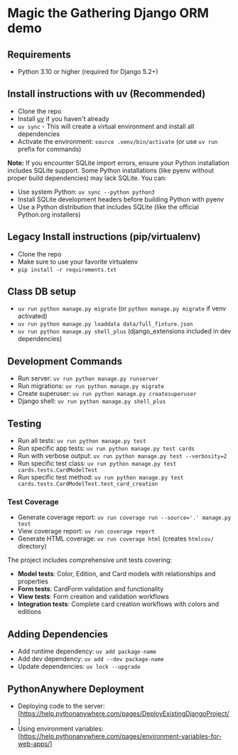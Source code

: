 # Magic the Gathering Django ORM demo

## Requirements
* Python 3.10 or higher (required for Django 5.2+)

## Install instructions with uv (Recommended)
* Clone the repo
* Install [uv](https://docs.astral.sh/uv/getting-started/installation/) if you haven't already
* `uv sync` - This will create a virtual environment and install all dependencies
* Activate the environment: `source .venv/bin/activate` (or use `uv run` prefix for commands)

**Note:** If you encounter SQLite import errors, ensure your Python installation includes SQLite support. Some Python installations (like pyenv without proper build dependencies) may lack SQLite. You can:
- Use system Python: `uv sync --python python3`
- Install SQLite development headers before building Python with pyenv
- Use a Python distribution that includes SQLite (like the official Python.org installers)

## Legacy Install instructions (pip/virtualenv)
* Clone the repo
* Make sure to use your favorite virtualenv 
* `pip install -r requirements.txt`

## Class DB setup
* `uv run python manage.py migrate` (or `python manage.py migrate` if venv activated)
* `uv run python manage.py loaddata data/full_fixture.json` 
* `uv run python manage.py shell_plus` (django_extensions included in dev dependencies)

## Development Commands
* Run server: `uv run python manage.py runserver`
* Run migrations: `uv run python manage.py migrate`
* Create superuser: `uv run python manage.py createsuperuser`
* Django shell: `uv run python manage.py shell_plus`

## Testing
* Run all tests: `uv run python manage.py test`
* Run specific app tests: `uv run python manage.py test cards`
* Run with verbose output: `uv run python manage.py test --verbosity=2`
* Run specific test class: `uv run python manage.py test cards.tests.CardModelTest`
* Run specific test method: `uv run python manage.py test cards.tests.CardModelTest.test_card_creation`

### Test Coverage
* Generate coverage report: `uv run coverage run --source='.' manage.py test`
* View coverage report: `uv run coverage report`
* Generate HTML coverage: `uv run coverage html` (creates `htmlcov/` directory)

The project includes comprehensive unit tests covering:
- **Model tests**: Color, Edition, and Card models with relationships and properties
- **Form tests**: CardForm validation and functionality  
- **View tests**: Form creation and validation workflows
- **Integration tests**: Complete card creation workflows with colors and editions

## Adding Dependencies  
* Add runtime dependency: `uv add package-name`
* Add dev dependency: `uv add --dev package-name`
* Update dependencies: `uv lock --upgrade`

## PythonAnywhere Deployment
* Deploying code to the server: [https://help.pythonanywhere.com/pages/DeployExistingDjangoProject/]
* Using environment variables: [https://help.pythonanywhere.com/pages/environment-variables-for-web-apps/]
